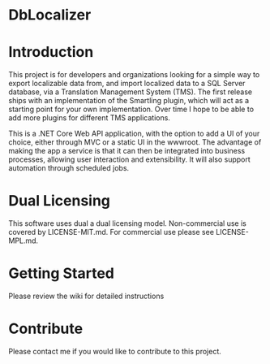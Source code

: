 # DbLocalizer

# Introduction 
This project is for developers and organizations looking for a simple way to export localizable data from, and import localized data to a SQL Server database, via a Translation Management System (TMS). The first release ships with an implementation of the Smartling plugin, which will act as a starting point for your own implementation. Over time I hope to be able to add more plugins for different TMS applications.

This is a .NET Core Web API application, with the option to add a UI of your choice, either through MVC or a static UI in the wwwroot. The advantage of making the app a service is that it can then be integrated into business processes, allowing user interaction and extensibility. It will also support automation through scheduled jobs. 

# Dual Licensing
This software uses dual a dual licensing model. Non-commercial use is covered by LICENSE-MIT.md. For commercial use please see LICENSE-MPL.md.

# Getting Started
Please review the wiki for detailed instructions

# Contribute
Please contact me if you would like to contribute to this project.
